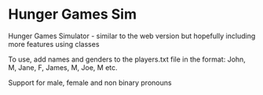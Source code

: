 # Hunger Games Sim
Hunger Games Simulator - similar to the web version but hopefully including more features using classes

To use, add names and genders to the players.txt file in the format:
John, M, Jane, F, James, M, Joe, M etc.

Support for male, female and non binary pronouns
